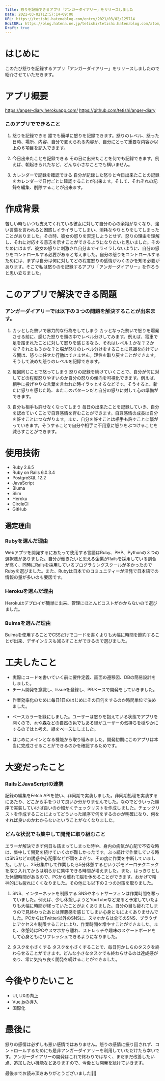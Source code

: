 ```yaml
---
Title: 怒りを記録できるアプリ「アンガーダイアリー」をリリースしました
Date: 2021-03-02T12:57:14+09:00
URL: https://tetishi.hatenablog.com/entry/2021/03/02/125714
EditURL: https://blog.hatena.ne.jp/tetishi/tetishi.hatenablog.com/atom/entry/26006613698254237
Draft: true
---
```


# はじめに
このたび怒りを記録するアプリ「アンガーダイアリー」をリリースしましたので紹介させていただきます。

# アプリ概要
https://anger-diary.herokuapp.com/
https://github.com/tetishi/anger-diary

### このアプリでできること
1. 怒りを記録できる
誰でも簡単に怒りを記録できます。怒りのレベル、怒った日時、場所、内容、自分で変えられる内容か、自分にとって重要な内容か以上の６項目を記入できます。

2. 今日出来たことを記録できる
その日に出来たことを何でも記録できます。例えば、朝起きられたなど、どんな小さなことでも構いません。

3. カレンダーで記録を確認できる
自分が記録した怒りと今日出来たことの記録をカレンダーで日付ごとに確認することが出来ます。そして、それぞれの記録を編集、削除することが出来ます。

# 作成背景
苦しい時もいつも支えてくれている彼女に対して自分の心の余裕がなくなり、強い言葉を言われると困惑しイライラしてしまい、消耗なやりとりをしてしまったことがありました。その時、彼女の怒りを否定しようとせず、怒りの理由を理解し、それに対応する意志を示すことができるようになりたいと思いました。そのためにはまず、彼女の怒りに刺激され自分までイライラしないように、自分の怒りをコントロールする必要があると考えました。自分の怒りをコントロールするためには、まずは自分は何に対してどの程度怒りの感情がわくのかを知る必要があります。そこで私は怒りのを記録するアプリ「アンガーダイアリー」を作ろうと思い立ちました。


<!-- 最近彼女に対しての自分の心の余裕がなくなり、彼女が自分に対して強い言葉を長い時間言われると自分の方まで困惑しイライラしてしまい、消耗なやりとりをしてしまうことがあります。その時、彼女の怒りを否定しようとせず、相手のものとして受け止め、その理由を理解し、それに対応する意志を示すことができるようになりたいと思いました。そこで、一旦頭を冷やし、自分の怒りの感情を記録し、自分の怒りの傾向を知り、対策を立て、不要な怒りを避けていけるようにと思いこのアプリを作ろうと思い立ちました。 -->

<!-- # 目的
アンガーダイアリーの目的はイラッとした時にそのイラッとした内容を書くことによって、日々の怒りの内容を記録し怒るときの傾向を知ることです。そうすることでその場で起きた自分の感情や物事を客観的に見つめ直すことが出来、冷静さを取り戻し、怒りの裏にある自分の本当の気持ち、例えば寂しさや困惑といった感情に気づくことができます。そして、日々の怒りの記録をみることで自分の怒りに対して具体的な対策を立てられるようになります。また、自分の怒りを振り返ることによって、誰かに理不尽な怒りの感情をぶつけられたとき逆ギレしてしまうなど消耗なやりとりを減らせます。そして自分の怒りに対して意識するようになり同じことに怒ってしまうことの繰り返しの防止になります。 -->

<!-- # 目的
アンガーダイアリーの目的は以下の３つの課題を解決することです。 -->






<!-- # このアプリで解決できる課題
アンガーダイアリーでは以下の３つの課題を解決することが出来ます。

1. カッとした勢いで暴力的な行為をしてしまう
怒りの感情の勢いに任せて暴言を吐いたり、手を出したりしてしまうと、職場ではパワハラ、家庭ではDVになりその人の信用、信頼は失われます。

2. 同じことで毎回怒ってしまう
自分が何に対して怒りを感じやすいのかを理解していないと毎回同じようなことで同じように怒ってしまいます。

3. 自分も相手も許せなくなってしまう
自分で自分を認められないと、自尊感情が低くなり、自分の弱さを守るために攻撃的な怒りを相手にぶつけてしまうケースがよくあります。 -->


# このアプリで解決できる問題
### アンガーダイアリーでは以下の３つの問題を解決することが出来ます。

1. カッとした勢いで暴力的な行為をしてしまう
カッとなった勢いで怒りを爆発させる前に、感じた怒りを頭の中でレベル分けしてみます。例えば、電車で足を踏まれたことに対して怒りを感じるなら、それはレベル１かな？２かな？それとも３かな？と脳が怒りのレベル分けをすることに意識を向けている間は、怒りに任せた行動はできません。理性を取り戻すことができます。そうして決めた怒りのレベルを記録できます。

2. 毎回同じことで怒ってしまう
怒りの記録を続けていくことで、自分が何に対してどの程度怒りやすいのか自分の怒りの傾向を可視化できます。例えば、相手に投げやりな言葉を言われた時イラッとするなどです。そうすると、新たに怒りを感じた時、またこのパターンだと自分の怒りに対して心の準備ができます。

3. 自分も相手も許せなくなってしまう
毎日の出来たことを記録していき、自分を認めていくことで自尊感情を育むことができます。自尊感情の成長は自分を許すことにつながります。また、自分を許すことは相手も許すことに繋がっていきます。そうすることで自分や相手に不用意に怒りをぶつけることを減らすことができます。







<!-- 1. 怒りを引きずってしまう
怒りを感じることが起こったとき、 -->

<!-- 人が怒る理由はそれぞれ違います。例えば、ある人は電車が遅れたらイライラし、ある人は歩きタバコをしている人をみるとイライラします。そして同じ状況でも、怒る人と怒らない人がいます。例えば、煽り運転をされた時怒りを感じる人もいれば、怒りを感じない人もいます。しかし、自分が何に対して怒りを感じやすいのか、人は案外理解していません。怒りの感情をコントロール出来なく長い間引きずっていると、ストレスになり、仕事に集中出来なくなったり、塞ぎ込んでしまったり、感情的になり相手に当たったり、暴飲暴食に走ったりして結果的に心身共に不健康に繋がり、自分だけじゃなく周りの人にもイライラが伝染し、喧嘩などが多くなり家族間で亀裂が入り、離婚したり、職場の人間関係が悪くなり、仕事を失ったりすることもあります。 -->


<!-- # 打ちて（解決策）
アンガーダイアリーで自分の怒りを記録することで、思考が整理され、冷静になることができます。そして記録を続けていくと自分の怒りの傾向を知ることができます。その結果、自分の怒りに対して対策を立てていくことができます。例えば、相手に投げやりな言葉を言われた時イラッとするなら、投げやりな言葉は話半分に聞き、その人が本当はどう思っているのかに耳を傾けるようにするなどといった対策です。そうすることでイライラを引きずりずっとモヤモヤしながら過ごすことを止めることが出来、ストレスが軽減され日々の生活の質を高めることが出来ます。 -->

<!-- # プロダクトを使ったユーザストーリー
例えば自分がカフェで勉強していて彼女から電話がかかってきて自分とは関係のない怒りをぶつけられイラッとした時、一度深呼吸し、時間をおいて落ち着いたあとアンガーダイアリーを開きます。冷静になって自分はどのぐらい怒っていたのか１から１０でレベル分けし(3)、日時（10/31 13時ごろ）場所（カフェ）怒った内容（彼女の怒りをぶつけられた）を記入し、怒った内容は自分で変えられる内容か、変えられない内容か、そして怒った内容は自分にとって重要な内容か、重要ではない内容か分類します。そして一日の最後に再びアンガーダイアリーを開き、小さなことでもいいのでできたことを記録します。自分は今日早起きでき、栄養バランスの良い食事を食べることが出来たのでそのことについて記入します。その後、怒りの記録を毎日続けていき、自分はこれまでどういう時に怒ったんだろうと気になったときは、アプリ内のカレンダーを開き、自分がこれまでどういう時に怒ってきたのかをみることができます。 -->


<!-- 目的

自分の怒りを知ることで、自分の感情を制御できるようになり、精神が安定する

課題

自分が何に対して怒りを感じやすいのかを理解していないため、よきせぬ悪影響がでることがある。
例えば、同じことで怒ったり、長い間引きずったり、仕事に集中できなかったりするのは自分の怒りのタイミングを理解していないため。（制御できていない）
ストレスにより、不健康に繋がり、自分だけじゃなく周りの人にも迷惑がかかり、離婚したり、職場の人間関係が悪くなり、仕事を失ったりすることもあります。 -->

# 使用技術
* Ruby 2.6.5
* Ruby on Rails 6.0.3.4
* PostgreSQL 12.2
* JavaScript
* Bluma
* Slim
* Heroku
* CircleCI
* GitHub

## 選定理由
### Rubyを選んだ理由
Webアプリを開発するにあたって使用する言語はRuby、PHP、Pythonの３つの選択肢がありました。自分が働きたいと思える企業がRailsを採用している割合が高く、同時にRailsを採用しているプログラミングスクールが多かったのでRubyを選びました。また、Rubyは日本でのコミュニティーが活発で日本語での情報の量が多いのも要因です。

### Herokuを選んだ理由
Herokuはデプロイが簡単に出来、管理にほとんどコストがかからないので選びました。

### Bulmaを選んだ理由
Bulmaを使用することでCSSだけでコードを書くよりも大幅に時間を節約することが出来、デザインミスも減らすことができるので選びました。

<!-- 大変だったことの解決策として書くかも -->
# 工夫したこと
<!-- ### 要件定義 -->
<!-- * はじめにアプリの要件定義をしました。アンガーダイアリーの作成背景、目的、課題、解決策、ユーザーストーリーをそれぞれ書きました。 -->

<!-- * コードを書く前に画面の遷移図を書きました
* コードを書く前にDBの簡易設計をしました。 -->
* 実際にコードを書いていく前に要件定義、画面の遷移図、DBの簡易設計をしました。
* チーム開発を意識し、Issueを登録し、PRベースで開発をしていきました。
<!-- Issueを立て、Issueのブランチを切り、draftでプルリクエストを立てます。コードを書いていき。commitを細かく行い、pushします。最後にレビューをし、良ければマージし、Issueを閉じます。最後にブランチを削除します。 -->
* 作業効率化のために毎日1日のはじめにその日何をするのか時間単位で決めました。
<!-- * RESTfulなURL -->
<!-- ### アプリのベースカラー -->
* ベースカラーを緑にしました。ユーザーは怒りを抱えている状態でアプリを開くので、木や森などの自然の色でもある緑がユーザーの気持ちを穏やかにするのではと考え、緑をベースにしました。

<!-- 緑色には人をリラックスさせる心理的効果があるのでユーザーの気持ちが少しでも穏やかになればと思い、緑色をベースカラーとして使用しました。 -->


<!-- ユーザーの使いやすさを考え、必要最低限の機能で作りました。 -->

* はじめにメインとなる機能から取り組みました。開発初期にこのアプリは本当に完成させることができるのかを確認するためです。

<!-- 自分が作ろうとしているアプリは作成可能なのかをはじめに確認するため、メインとなる機能から取り組みました。 -->

<!-- ### はじめにメインとなる機能から取り組む
ユーザーログイン機能やrubocopの導入の前に、はじめにメインとなる怒りを記録する機能の実装から取り組みました。理由としては、はじめにメインとなる機能に取り組むことで自分が作ろうとしているアプリは完成が可能なのかが早い段階でわかるということです。もし、メインとなる機能を後回しにしていざ、実装しようと取り組んだ時に、物理的にできないとかになったら今までしてきたことがパーになってしまいます。なのでそうならないためにこのアプリは作れるかどうかを早い段階で認知する必要があります。 -->




<!-- 記録の編集をFetch APIを使い、非同期で実装しました。Fetch APIは以前にVue.jsで使用したことがあるのですが、あまり理解していなく、今回ほとんど初めからAPIとは何かを学んでいきました。非同期処理を実装するにあたり、どこから手をつけて良いか分かりませんでした。なのでどういった順序で実装していけば良いのか細かくチェックリストを作成しました。チェックリストを作成することによってどういった順序で何をするのかが明確になり、何をすれば良いのかわからないということがなくなりました。 -->

# 大変だったこと
### RailsとJavaScriptの連携
記録の編集をFetch APIを使い、非同期で実装しました。非同期処理を実装するにあたり、どこから手をつけて良いか分かりませんでした。なのでどういった順序で実装していけば良いのか細かくチェックリストを作成しました。チェックリストを作成することによってどういった順序で何をするのかが明確になり、何をすれば良いのかわからないということがなくなりました。
<!-- 機能を以下のように１２個のタスクに分けました。 -->
<!-- * 怒りの記録の編集ボタンをクリックするとラベルを非表示にする
* 怒りの記録の編集ボタンをクリックすると編集と削除ボタンを非表示にする
* 怒りの記録の編集ボタンをクリックすると編集エリアとボタンを表示する
* 怒りの記録のキャンセルボタンをクリックするとラベルとボタンを表示、コメントエリアとボタンを非表示にする
* 怒りの記録の更新ボタンをクリックするとDBを更新する
* 怒りの記録の更新ボタンをクリックするとラベルとボタンを表示、コメントエリアとボタンを非表示にする
* 怒りの記録の更新ボタンクリック失敗でエラーメッセージを表示する
* date_fieldを編集すると変更した日付に記録を移動させる
* 怒りの記録作成後のshowページを削除し、calendarsのshowページにredirectする
* テストを書く
* リファクタリングする -->

<!-- RailsからjsonデータとしてJavaScriptに持ってきたり、RailsとJavaScript間の値の受け渡しの勉強になりました。またAPIの使い方の勉強になりました。 -->

<!-- RailsとJavaScript間の値の受け渡しを理解するので手こずりました。 -->

### どんな状況でも集中して開発に取り組むこと
エラーが解決できず何日も詰まってしまった時や、身内の病気が心配で不安な時は、集中して開発を続けていくのが難しかったです。ぶっ続けで作業している時はSNSなどの誘惑や心配事などが頭をよぎり、その度に作業を中断していました。しかし、25分集中して作業したら5分休憩するというポモドーロテクニックを取り入れてからは明らかに集中できる時間が増えました。また、はっきりとした休憩時間があるので、PCから離れて脳を休めることができます。おかげで精神的にも疲れにくくなりました。その他にも以下の２つの対策を取りました。

1. SNS、インターネットを制限する
SNSやネットサーフィンは作業時間を奪っていました。例えば、少し休憩しようとYouTubeなど見ると予定していたよりも大幅に時間が経っていたことがよくありました。自分の目も疲れてしまうので見終わったあとは罪悪感を感じてしまい心身ともによくありませんでした。PCからはTwitter以外のSNSに、スマホからは全てのSNS、ブラウザにアクセスを制限することにより、作業時間を増やすことができました。また、休憩時はPCやスマホから離れ、ストレッチや趣味のスケートボードをして心身ともにリフレッシュできるようになりました。

2. タスクを小さくする
タスクを小さくすることで、毎日何かしらのタスクを終わらせることができます。どんな小さなタスクでも終わらせるのは達成感があり、常に気持ち良く開発を続けることができました。

<!-- スマホから全てのSNS、ブラウザにアクセスできなくしました。PCからもTwitter以外の全てのSNSにアクセスできなくしました。SNSやネットサーフィンは集中している時間を奪っていると感じたからです。例えば、プログラミングをしていて少し休憩しようとSNSなどを開くと予定していたよりも大幅に時間が経っていたことがよくありました。 -->

<!-- SNSやネットサーフィンは集中している時間を奪っていました。 -->

<!-- また、作業時間と休憩時間をはっきりと分けることができるので、休憩するときはPCから離れ、脳を休めることができ、精神的にもよかったです。 -->

<!-- # 上記に対して行ったこと
#### ポモドーロテクニックを取り入れた

25分集中して作業したら5分休憩するというポモドーロテクニックを取り入れました。
りも明らかに集中できる時間が増えました。25分という短い時間なので
メンタルにもよかった
30分ごとに時間を区切ってその時間だけは何が何でも開発に集中するということをしました。時間を区切らないときより明らかに集中できる時間が増えました。Be Focusedというアプリを使いました。ポモドーロテクニックを用いました。
以前はだらだらと闇雲に調べたりして、一日が過ぎていくみたいなことがよくありましたが、これを導入すると、集中できます。 -->

<!-- #### 1日のはじめにその日の時間割を決め、宣言する
1日のはじめにその日何をするのか時間ごとに決め、彼女に宣言することにより、強制力が働き、SNSなどで時間を無駄にしたりということが減少しました。 -->

<!-- #### SNSやスマホでインターネットにアクセスできなくする
スマホから全てのSNS、ブラウザにアクセスできなくしました。PCからもTwitter以外の全てのSNSにアクセスできなくしました。SNSやネットサーフィンは集中している時間を奪っていると感じたからです。例えば、プログラミングをしていて少し休憩しようとSNSなどを開くと予定していたよりも大幅に時間が経っていたことがよくありました。 -->

<!-- 全てのSNSアプリをスマホから消し、PCからもYouTubeや、インスタグラムにアクセスできなくしました。また、スマホからsafariなどのブラウザのアプリを外し、インターネットにアクセスできなくしました。 -->


<!-- #### 何の進捗がない時も実は進んでいる -->


<!-- #### タスクを小さくする
タスクを小さくすることで、毎日何かしらのタスクを終わらせることができます。どんな小さなタスクでも終わらせるのは達成感があり、常に気持ち良く開発を続けることができました。 -->


<!-- ## できないことは後回し
できないことは後回しにしました。できないことを何日もやっていると意欲が下がっていくので2日進捗がでない場合は別の箇所を取り組むようにしました。そうすることでモチベーションを高く保つことができ、別のことをしている間に詰まっていた原因に気づくことが多々ありました。 -->

<!-- 途中までメンターをつけていたけど途中からは独学で頑張った。 -->


# 今後やりたいこと
* UI, UXの向上
* Vue.jsの導入
* 国際化

# 最後に
怒りの感情は必ずしも悪い感情ではありません。怒りの感情に振り回されず、コントロールするためにも是非アンガーダイアリーを利用していただけたら幸いです。アンガーダイアリーの開発はこれで終わりではなく、まだまだ改善したい点、追加したい機能などありますので、今後とも開発を続けていきます。
<!-- 今後とも改善を重ねていきます。 -->

最後までお読み頂きありがとうございました🙇‍♂️


<!-- どんないいことが起きるのか（ポジティブな影響）
実際に書くことにより冷静さを取り戻せること
怒りの裏にある本当の気持ち、寂しさや困惑といった感情に気づくことができる
日々の怒りの記録をみて自分の怒りに対して具体的な対策を立てられること

どんな悪いことを軽減させられるのか？（悪影響の減少）
誰かに理不尽な怒りの感情をぶつけられたとき逆ギレしてしまうなど消耗なやりとりを減らせる
目で見て振り返れると自己意識ができるようなるから同じことに対して同じように怒ってしまうことの繰り返しの防止なる -->

<!-- # 自己紹介
私はエンジニアとして就職すべくRailsを中心に勉強しています。プログラミングは2018年の夏からはじめました。アメリカの大学で経済学を専攻していたのですが、エンジニアという仕事をネットで知り、私もエンジニアになりたいと思いました。なので大学の専攻を変えたいと思いしかしいきなりはリスクが高かったので自分にあっているか確かめる、これから勉強を続けていけるかを確かめるためにプロゲートをやってみました。やってみた感想としてはとても楽しく、コードを書くって楽しいことなんだと感じたので、これだったら勉強していけると思い、大学の専攻をコンピュータプログラミングに変えました。 -->

